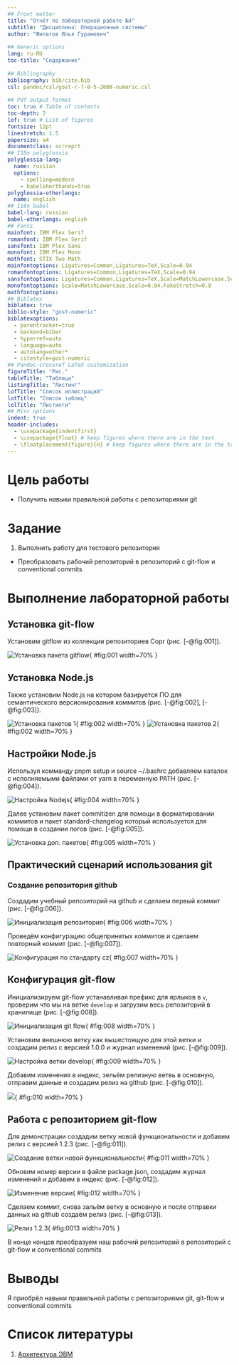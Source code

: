```yaml
---
## Front matter
title: "Отчёт по лабораторной работе №4"
subtitle: "Дисциплина: Операционные системы"
author: "Филатов Илья Гурамович"
 
## Generic options
lang: ru-RU
toc-title: "Содержание"
 
## Bibliography
bibliography: bib/cite.bib
csl: pandoc/csl/gost-r-7-0-5-2008-numeric.csl
 
## Pdf output format
toc: true # Table of contents
toc-depth: 2
lof: true # List of figures
fontsize: 12pt
linestretch: 1.5
papersize: a4
documentclass: scrreprt
## I18n polyglossia
polyglossia-lang:
  name: russian
  options:
    - spelling=modern
    - babelshorthands=true
polyglossia-otherlangs:
  name: english
## I18n babel
babel-lang: russian
babel-otherlangs: english
## Fonts
mainfont: IBM Plex Serif
romanfont: IBM Plex Serif
sansfont: IBM Plex Sans
monofont: IBM Plex Mono
mathfont: STIX Two Math
mainfontoptions: Ligatures=Common,Ligatures=TeX,Scale=0.94
romanfontoptions: Ligatures=Common,Ligatures=TeX,Scale=0.94
sansfontoptions: Ligatures=Common,Ligatures=TeX,Scale=MatchLowercase,Scale=0.94
monofontoptions: Scale=MatchLowercase,Scale=0.94,FakeStretch=0.9
mathfontoptions:
## Biblatex
biblatex: true
biblio-style: "gost-numeric"
biblatexoptions:
  - parentracker=true
  - backend=biber
  - hyperref=auto
  - language=auto
  - autolang=other*
  - citestyle=gost-numeric
## Pandoc-crossref LaTeX customization
figureTitle: "Рис."
tableTitle: "Таблица"
listingTitle: "Листинг"
lofTitle: "Список иллюстраций"
lotTitle: "Список таблиц"
lolTitle: "Листинги"
## Misc options
indent: true
header-includes:
  - \usepackage{indentfirst}
  - \usepackage{float} # keep figures where there are in the text
  - \floatplacement{figure}{H} # keep figures where there are in the text
---
```

 
# Цель работы
- Получить навыки правильной работы с репозиториями git 
 
# Задание

1. Выполнить работу для тестового репозитория
- Преобразовать рабочий репозиторий в репозиторий с git-flow и conventional commits
 
# Выполнение лабораторной работы
 
## Установка git-flow
 
Установим gitflow из коллекции репозиториев Copr (рис. [-@fig:001]).
 
![Установка пакета gitflow](image/1.png){ #fig:001 width=70% }

## Установка Node.js
 
Также установим Node.js на котором базируется ПО для семантического версионирования коммитов (рис. [-@fig:002], [-@fig:003]).
 
![Установка пакетов 1](image/2.png){ #fig:002 width=70% }
![Установка пакетов 2](image/3.png){ #fig:002 width=70% }

## Настройки Node.js

Используя комманду pnpm setup и source ~/.bashrc добавляем каталок с исполняемыми файлами от yarn в переменную PATH (рис. [-@fig:004]).
 
![Настройка Nodejs](image/4.png){ #fig:004 width=70% }

Далее установим пакет commitizen для помощи в форматировании коммитов и пакет standard-changelog который используется для помощи в создании логов (рис. [-@fig:005]).
 
![Установка доп. пакетов](image/5.png){ #fig:005 width=70% }

## Практический сценарий использования git

### Создание репозитория github

Создадим учебный репозиторий на github и сделаем первый коммит (рис. [-@fig:006]).
 
![Инициализация репозитория](image/6.png){ #fig:006 width=70% }

Проведём конфигурацию общепринятых коммитов и сделаем повторный коммит (рис. [-@fig:007]).
 
![Конфигурация по стандарту cz](image/7.png){ #fig:007 width=70% }

## Конфигурация git-flow

Инициализируем git-flow устанавливая префикс для ярлыков в `v`, проверим что мы на ветке `develop` и загрузим весь репозиторий в хранилище (рис. [-@fig:008]).
 
![Инициализация git flow](image/8.png){ #fig:008 width=70% }

Установим внешнюю ветку как вышестоящую для этой ветки и создадим релиз с версией 1.0.0 и журнал изменений (рис. [-@fig:009]).
 
![Настройка ветки develop](image/9.png){ #fig:009 width=70% }

Добавим изменения в индекс, зельём релизную ветвь в основную, отправим данные и создадим релиз на github (рис. [-@fig:010]).
 
![](image/10.png){ #fig:010 width=70% }

## Работа с репозиторием git-flow

Для демонстрации создадим ветку новой функциональности и добавим релиз с версией 1.2.3 (рис. [-@fig:011]).
 
![Создание ветки новой функциональности](image/11.png){ #fig:011 width=70% }

Обновим номер версии в файле package.json, создадим журнал изменений и добавим в индекс (рис. [-@fig:012]).
 
![Изменение версии](image/12.png){ #fig:012 width=70% }

Сделаем коммит, снова зальём ветку в основную и после отправки данных на github создаём релиз (рис. [-@fig:013]).
 
![Релиз 1.2.3](image/13.png){ #fig:0013 width=70% }

В конце концов преобразуем наш рабочий репозиторий в репозиторий с git-flow и conventional commits
 
# Выводы
 
Я приобрёл навыки правильной работы с репозиториями git, git-flow и conventional commits
 
# Список литературы
 
1. [Архитектура ЭВМ](https://esystem.rudn.ru/pluginfile.php/2089548/mod_resource/content/0/%D0%9B%D0%B0%D0%B1%D0%BE%D1%80%D0%B0%D1%82%D0%BE%D1%80%D0%BD%D0%B0%D1%8F%20%D1%80%D0%B0%D0%B1%D0%BE%D1%82%D0%B0%20%E2%84%968.%20%D0%9F%D1%80%D0%BE%D0%B3%D1%80%D0%B0%D0%BC%D0%BC%D0%B8%D1%80%D0%BE%D0%B2%D0%B0%D0%BD%D0%B8%D0%B5%20%D1%86%D0%B8%D0%BA%D0%BB%D0%B0.%20%D0%9E%D0%B1%D1%80%D0%B0%D0%B1%D0%BE%D1%82%D0%BA%D0%B0%20%D0%B0%D1%80%D0%B3%D1%83%D0%BC%D0%B5%D0%BD%D1%82%D0%BE%D0%B2%20%D0%BA%D0%BE%D0%BC%D0%B0%D0%BD%D0%B4%D0%BD%D0%BE%D0%B9%20%D1%81%D1%82%D1%80%D0%BE%D0%BA%D0%B8..pdf)
